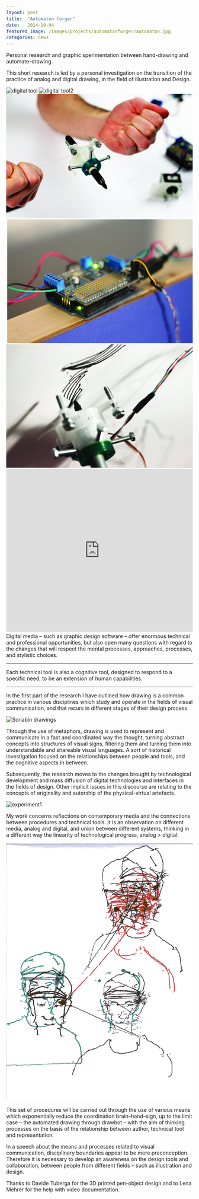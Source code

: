 ```yaml
---
layout: post
title:  "Automaton forger"
date:   2014-10-04
featured_image: /images/projects/automatonforger/automaton.jpg
categories: news
---
```


Personal research and graphic sperimentation between hand-drawing and automate-drawing.

This short research is led by a personal investigation on the transition of the practice of analog and digital drawing, in the field of illustration and Design.

<img src="http://payload155.cargocollective.com/1/10/325579/5411202/Screen-Shot-2014-03-11-at-18.43.37.png" alt="digital tool">
<img src="http://payload155.cargocollective.com/1/10/325579/5411202/IMG_3751_1_o.jpg" alt="digital tool2">
<img src="/images/projects/automatonforger/gondola.jpg" alt="">
<img src="/images/projects/automatonforger/arduino.jpg" alt="">
<img src="/images/projects/automatonforger/drawbot.jpg" alt="">
<iframe src="https://player.vimeo.com/video/151308418?color=e74c3c&title=0&byline=0&portrait=0" width="100%" height="440" frameborder="0" webkitallowfullscreen mozallowfullscreen allowfullscreen></iframe>
<br>
Digital media – such as graphic design software – offer enormous technical and professional opportunities, but also open many questions with regard to the changes that will respect the mental processes, approaches, processes, and stylistic choices.

<hr>
<div class="highlight">
Each technical tool is also a cognitive tool, designed to respond to a specific need, to be an extension of human capabilities.
</div>
<hr>

In the first part of the research I have outlined how drawing is a common practice in various disciplines which study and operate in the fields of visual communication, and that recurs in different stages of their design process.

<img src="/images/projects/automatonforger/scriabin.gif" alt="Scriabin drawings">

Through the use of metaphors, drawing is used to represent and communicate in a fast and coordinated way the thought, turning abstract concepts into structures of visual signs, filtering them and turning them into understandable and shareable visual languages. A sort of historical investigation focused on the relationships between people and tools, and the cognitive aspects in between.

<!-- <img src="/images/projects/automatonforger/bakunin.jpg" alt="bakunin drawing"> -->

Subsequently, the research moves to the changes brought by technological development and mass diffusion of digital technologies and interfaces in the fields of design. Other implicit issues in this discourse are relating to the concepts of originality and autorship of the physical-virtual artefacts.

<img src="http://payload155.cargocollective.com/1/10/325579/5411202/IMG_3775_o.jpg" alt="experiment1">

My work concerns reflections on contemporary media and the connections between procedures and technical tools. It is an observation on different media, analog and digital,
and union between different systems, thinking in a different way the linearity of technological progress, analog > digital.

<img src="/images/projects/automatonforger/experimentX.jpg" alt="experiment2">

This set of procedures will be carried out through the use of various means which exponentially reduce the coordination brain–hand–sign, up to the limit case – the automated drawing through drawbot – with the aim of thinking processes on the basis of the relationship between author, technical tool and representation.


In a speech about the means and processes related to visual communication, disciplinary boundaries appear to be mere preconception. Therefore it is necessary to develop an awareness on the design tools and collaboration, between people from different fields – such as illustration and design.

<!--Some applications of the experiment had the potential aim to not reveal explicitly the gap between the analog and the digital process of the drawings. -->

Thanks to Davide Tuberga for the 3D printed pen-object design and to Lena Mehrer for the help with video documentation.

<div class="blockquote">

</div>
